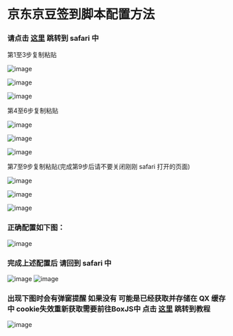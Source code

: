 # 京东京豆签到脚本配置方法

### 请点击 [这里](https://raw.githubusercontent.com/NobyDa/Script/master/JD-DailyBonus/JD_DailyBonus.js) 跳转到 safari 中

第1至3步复制粘贴

![image](https://raw.githubusercontent.com/chiupam/tutorial-image/master/QuantumultX/jd_1.png)

![image](https://raw.githubusercontent.com/chiupam/tutorial-image/master/QuantumultX/jd_2.png)

![image](https://raw.githubusercontent.com/chiupam/tutorial-image/master/QuantumultX/jd_3.png)

第4至6步复制粘贴

![image](https://raw.githubusercontent.com/chiupam/tutorial-image/master/QuantumultX/jd_4.png)

![image](https://raw.githubusercontent.com/chiupam/tutorial-image/master/QuantumultX/jd_5.png)

![image](https://raw.githubusercontent.com/chiupam/tutorial-image/master/QuantumultX/jd_6.png)

第7至9步复制粘贴(完成第9步后请不要关闭刚刚 safari 打开的页面)

![image](https://raw.githubusercontent.com/chiupam/tutorial-image/master/QuantumultX/jd_7.png)

![image](https://raw.githubusercontent.com/chiupam/tutorial-image/master/QuantumultX/jd_8.png)

![image](https://raw.githubusercontent.com/chiupam/tutorial-image/master/QuantumultX/jd_9.png)

### 正确配置如下图：

![image](https://raw.githubusercontent.com/chiupam/tutorial-image/master/QuantumultX/jd_10.png)

### 完成上述配置后 请回到 safari 中

![image](https://raw.githubusercontent.com/chiupam/tutorial-image/master/QuantumultX/jd_11.png)
![image](https://raw.githubusercontent.com/chiupam/tutorial-image/master/QuantumultX/jd_12.png)

### 出现下图时会有弹窗提醒 如果没有 可能是已经获取并存储在 QX 缓存中 cookie失效重新获取需要前往BoxJS中 点击 [这里]() 跳转到教程
![image](https://raw.githubusercontent.com/chiupam/tutorial-image/master/QuantumultX/jd_13.png)

